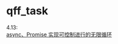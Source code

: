 # qff_task
4.13:</br>
<a href = "https://github.com/Ethereal-bang/qff_task/blob/main/async%E3%80%81Promise%20.html">async、Promise 实现可控制进行的无限循环</a>
